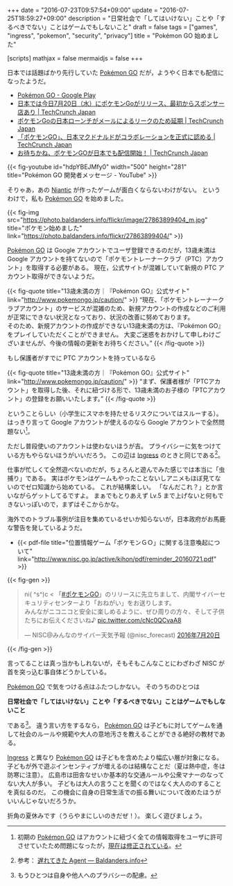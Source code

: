 +++
date = "2016-07-23T09:57:54+09:00"
update = "2016-07-25T18:59:27+09:00"
description = "日常社会で「してはいけない」ことや「するべきでない」ことはゲームでもしないこと"
draft = false
tags = ["games", "ingress", "pokemon", "security", "privacy"]
title = "Pokémon GO 始めました"

[scripts]
  mathjax = false
  mermaidjs = false
+++

日本では話題ばかり先行していた [Pokémon GO] だが，ようやく日本でも配信になったようだ。

- [Pokémon GO - Google Play](https://play.google.com/store/apps/details?id=com.nianticlabs.pokemongo)
- [日本では今日7月20日（水）にポケモンGoがリリース、最初からスポンサー店あり | TechCrunch Japan](https://techcrunch.com/2016/07/19/pokemon-go-is-finally-launching-in-japan-tomorrow/)
- [ポケモンGoの日本ローンチがメールによるリークのため延期 | TechCrunch Japan](https://techcrunch.com/2016/07/19/pokemon-go-launch-in-japan-postponed-after-email-leak/)
- [「ポケモンGO」、日本マクドナルドがコラボレーションを正式に認める | TechCrunch Japan](https://jp.techcrunch.com/2016/07/20/pokemon-go-mac-jp/)
- [お待ちかね、ポケモンGOが日本でも配信開始！ | TechCrunch Japan](https://jp.techcrunch.com/2016/07/22/pokemon-go-launch-in-japan/)

{{< fig-youtube id="hdpYBEJMfy0" width="500" height="281" title="Pokémon GO 開発者メッセージ - YouTube" >}}

そりゃあ，あの [Niantic](https://www.nianticlabs.com/) が作ったゲームが面白くならないわけがない。
というわけで，私も [Pokémon GO] を始めました。

{{< fig-img src="https://photo.baldanders.info/flickr/image/27863899404_m.jpg" title="ポケモン始めました" link="https://photo.baldanders.info/flickr/27863899404/" >}}

[Pokémon GO] は Google アカウントでユーザ登録できるのだが，13歳未満は Google アカウントを持てないので「ポケモントレーナークラブ（PTC）アカウント」を取得する必要がある。
現在，公式サイトが混雑していて新規の PTC アカウント取得ができないようだ。

{{< fig-quote title="13歳未満の方｜『Pokémon GO』公式サイト" link="http://www.pokemongo.jp/caution/" >}}
<q>現在、「ポケモントレーナークラブアカウント」のサービスが混雑のため、新規アカウントの作成などのご利用が正常にできない状況となっており、状況の改善に努めております。<br>
そのため、新規アカウントの作成ができない13歳未満の方は、『Pokémon GO』をプレイしていただくことができません。
大変ご迷惑をおかけして申しわけございませんが、今後の情報の更新をお待ちください。</q>
{{< /fig-quote >}}

もし保護者がすでに PTC アカウントを持っているなら

{{< fig-quote title="13歳未満の方｜『Pokémon GO』公式サイト" link="http://www.pokemongo.jp/caution/" >}}
<q>まず、保護者様が「PTCアカウント」を取得した後、それに紐づける形で、13歳未満のお子様の「PTCアカウント」の登録をお願いいたします。</q>
{{< /fig-quote >}}

ということらしい（小学生にスマホを持たせるリスクについてはスルーする）。
はっきり言って Google アカウントが使えるのなら Google アカウントで全然問題ない[^p]。

[^p]: 初期の [Pokémon GO] はアカウントに紐づく全ての情報取得をユーザに許可させていたため問題になったが，[現在は修正されている](https://techcrunch.com/2016/07/12/pokemon-go-update-addresses-privacy-concerns/)。

ただし普段使いのアカウントは使わないほうが吉。
プライバシーに気をつけている方もやらないほうがいいだろう。
この辺は [Ingress] のときと同じである[^ac]。

[^ac]: 参考： [遅れてきた Agent — Baldanders.info](https://baldanders.info/blog/000757/)

仕事が忙しくて全然遊べないのだが，ちょろんと遊んでみた感じでは本当に「虫捕り」である。
実はポケモンはゲームもやったことないしアニメもほぼ見てないのでゼロ知識から始めている。
これが結構楽しい。
「なんだこれ？」とか言いながらゲットしてるですよ。
まぁでもとりあえず Lv.5 まで上げないと何もできないっぽいので，まずはそこからかな。

海外でのトラブル事例が注目を集めているせいか知らないが，日本政府がお馬鹿な警告を発しているようだ。

- {{< pdf-file title="位置情報ゲーム「ポケモンＧＯ」に関する注意喚起について" link="http://www.nisc.go.jp/active/kihon/pdf/reminder_20160721.pdf" >}}

{{< fig-gen >}}
<blockquote class="twitter-tweet" data-lang="ja"><p lang="ja" dir="ltr">ni( ^s^)c &lt; 「<a href="https://twitter.com/hashtag/%E3%83%9D%E3%82%B1%E3%83%A2%E3%83%B3GO?src=hash">#ポケモンGO</a>」のリリースに先立ちまして、内閣サイバーセキュリティセンターより「おねがい」をお送りします。<br>みんながニコニコと安全に楽しめるように、ぜひ周りの方々、そして子供たちにお伝えくださいね♪ <a href="https://t.co/cNc0QCvaA8">pic.twitter.com/cNc0QCvaA8</a></p>&mdash; NISC@みんなのサイバー天気予報 (@nisc_forecast) <a href="https://twitter.com/nisc_forecast/status/755720522546106369">2016年7月20日</a></blockquote>
{{< /fig-gen >}}

言ってることは真っ当かもしれないが，そもそもこんなことにわざわざ NISC が首を突っ込む事自体どうかしている。

[Pokémon GO] で気をつける点はふたつしかない。
そのうちのひとつは

**日常社会で「してはいけない」ことや「するべきでない」ことはゲームでもしないこと**

である[^r]。
違う言い方をするなら， [Pokémon GO] は子どもに対してゲームを通して社会のルールや規範や大人の意地汚さを教えることができる絶好の教材である。

[^r]: もうひとつは自身や他人へのプラバシーの配慮。

[Ingress] と異なり [Pokémon GO] は子どもを含めたより幅広い層が対象になる。
子どもが外で遊ぶインセンティブが増えるのは結構なことだ（夏は熱中症，冬は防寒に注意）。
広島市は田舎なせいか基本的な交通ルールや公衆マナーのなってない大人が多い。
子どもは大人の言うことを聞くのではなく大人ののすることを真似るのだ。
この機会に自身の日常生活での振る舞いについて改めたほうがいいんじゃないだろうか。

折角の夏休みです（うらやまにしいのきだぜ！）。
楽しく遊びましょう。

[Pokémon GO]: http://www.pokemongo.jp/ "『Pokémon GO』公式サイト"
[Ingress]: https://www.ingress.com/
